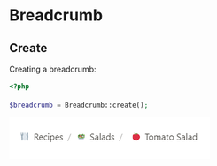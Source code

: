 # Breadcrumb

## Create

Creating a breadcrumb:
```php
<?php

$breadcrumb = Breadcrumb::create();
```

![](../images/breadcrumb.png)
